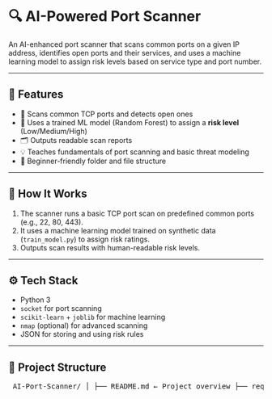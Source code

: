 # 🔍 AI-Powered Port Scanner

An AI-enhanced port scanner that scans common ports on a given IP address, identifies open ports and their services, and uses a machine learning model to assign risk levels based on service type and port number.

---

## 📌 Features

- 🔎 Scans common TCP ports and detects open ones
- 🧠 Uses a trained ML model (Random Forest) to assign a **risk level** (Low/Medium/High)
- 🗂️ Outputs readable scan reports
- 💡 Teaches fundamentals of port scanning and basic threat modeling
- 📁 Beginner-friendly folder and file structure

---

## 🧠 How It Works

1. The scanner runs a basic TCP port scan on predefined common ports (e.g., 22, 80, 443).
2. It uses a machine learning model trained on synthetic data (`train_model.py`) to assign risk ratings.
3. Outputs scan results with human-readable risk levels.

---

## ⚙️ Tech Stack

- Python 3
- `socket` for port scanning
- `scikit-learn` + `joblib` for machine learning
- `nmap` (optional) for advanced scanning
- JSON for storing and using risk rules

---

## 📁 Project Structure
<pre> AI-Port-Scanner/ │ ├── README.md ← Project overview ├── requirements.txt ← Python dependencies │ ├── ai_model/ │ ├── train_model.py ← ML training script │ └── model.pkl ← Trained ML model (auto-generated) │ ├── scanner/ │ └── port_scanner.py ← Main port scanning script │ ├── utils/ │ └── risk_levels.json ← Risk level definitions │ ├── reports/ │ └── sample_scan_report.txt← Sample scan result </pre>

